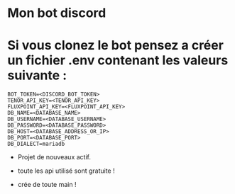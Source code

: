 # Mon bot discord

# Si vous clonez le bot pensez a créer un fichier .env contenant les valeurs suivante : 

```env
BOT_TOKEN=<DISCORD_BOT_TOKEN>
TENOR_API_KEY=<TENOR_API_KEY>
FLUXPOINT_API_KEY=<FLUXPOINT_API_KEY>
DB_NAME=<DATABASE_NAME>
DB_USERNAME=<DATABASE_USERNAME>
DB_PASSWORD=<DATABASE_PASSWORD>
DB_HOST=<DATABASE_ADDRESS_OR_IP>
DB_PORT=<DATABASE_PORT>
DB_DIALECT=mariadb
```

  - Projet de nouveaux actif.

  - toute les api utilisé sont gratuite !
  - crée de toute main !
